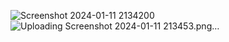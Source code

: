 ![Screenshot 2024-01-11 2134200](https://github.com/safeelden/ButtomSheet/assets/147056745/c160f7ef-1b26-41e7-9b20-52fc69e64089)
![Uploading Screenshot 2024-01-11 213453.png…]()
